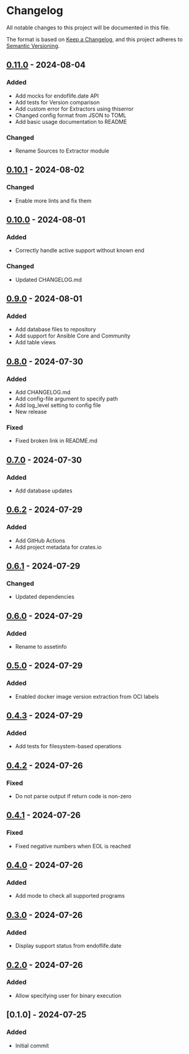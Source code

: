 # Changelog

All notable changes to this project will be documented in this file.

The format is based on [Keep a Changelog](https://keepachangelog.com/en/1.1.0/),
and this project adheres to [Semantic Versioning](https://semver.org/spec/v2.0.0.html).

## [0.11.0] - 2024-08-04

### <!-- 1 -->Added

- Add mocks for endoflife.date API
- Add tests for Version comparison
- Add custom error for Extractors using thiserror
- Changed config format from JSON to TOML
- Add basic usage documentation to README

### <!-- 2 -->Changed

- Rename Sources to Extractor module

## [0.10.1] - 2024-08-02

### <!-- 2 -->Changed

- Enable more lints and fix them

## [0.10.0] - 2024-08-01

### <!-- 1 -->Added

- Correctly handle active support without known end

### <!-- 2 -->Changed

- Updated CHANGELOG.md

## [0.9.0] - 2024-08-01

### <!-- 1 -->Added

- Add database files to repository
- Add support for Ansible Core and Community
- Add table views

## [0.8.0] - 2024-07-30

### <!-- 1 -->Added

- Add CHANGELOG.md
- Add config-file argument to specify path
- Add log_level setting to config file
- New release

### <!-- 5 -->Fixed

- Fixed broken link in README.md

## [0.7.0] - 2024-07-30

### <!-- 1 -->Added

- Add database updates

## [0.6.2] - 2024-07-29

### <!-- 1 -->Added

- Add GitHub Actions
- Add project metadata for crates.io

## [0.6.1] - 2024-07-29

### <!-- 2 -->Changed

- Updated dependencies

## [0.6.0] - 2024-07-29

### <!-- 1 -->Added

- Rename to assetinfo

## [0.5.0] - 2024-07-29

### <!-- 1 -->Added

- Enabled docker image version extraction from OCI labels

## [0.4.3] - 2024-07-29

### <!-- 1 -->Added

- Add tests for filesystem-based operations

## [0.4.2] - 2024-07-26

### <!-- 5 -->Fixed

- Do not parse output if return code is non-zero

## [0.4.1] - 2024-07-26

### <!-- 5 -->Fixed

- Fixed negative numbers when EOL is reached

## [0.4.0] - 2024-07-26

### <!-- 1 -->Added

- Add mode to check all supported programs

## [0.3.0] - 2024-07-26

### <!-- 1 -->Added

- Display support status from endoflife.date

## [0.2.0] - 2024-07-26

### <!-- 1 -->Added

- Allow specifying user for binary execution

## [0.1.0] - 2024-07-25

### <!-- 1 -->Added

- Initial commit

[0.11.0]: https://github.com/bbastin/assetinfo/compare/v0.10.1..v0.11.0
[0.10.1]: https://github.com/bbastin/assetinfo/compare/v0.10.0..v0.10.1
[0.10.0]: https://github.com/bbastin/assetinfo/compare/v0.9.0..v0.10.0
[0.9.0]: https://github.com/bbastin/assetinfo/compare/v0.8.0..v0.9.0
[0.8.0]: https://github.com/bbastin/assetinfo/compare/v0.7.0..v0.8.0
[0.7.0]: https://github.com/bbastin/assetinfo/compare/v0.6.2..v0.7.0
[0.6.2]: https://github.com/bbastin/assetinfo/compare/v0.6.1..v0.6.2
[0.6.1]: https://github.com/bbastin/assetinfo/compare/v0.6.0..v0.6.1
[0.6.0]: https://github.com/bbastin/assetinfo/compare/v0.5.0..v0.6.0
[0.5.0]: https://github.com/bbastin/assetinfo/compare/v0.4.3..v0.5.0
[0.4.3]: https://github.com/bbastin/assetinfo/compare/v0.4.2..v0.4.3
[0.4.2]: https://github.com/bbastin/assetinfo/compare/v0.4.1..v0.4.2
[0.4.1]: https://github.com/bbastin/assetinfo/compare/v0.4.0..v0.4.1
[0.4.0]: https://github.com/bbastin/assetinfo/compare/v0.3.0..v0.4.0
[0.3.0]: https://github.com/bbastin/assetinfo/compare/v0.2.0..v0.3.0
[0.2.0]: https://github.com/bbastin/assetinfo/compare/v0.1.0..v0.2.0

<!-- generated by git-cliff -->
